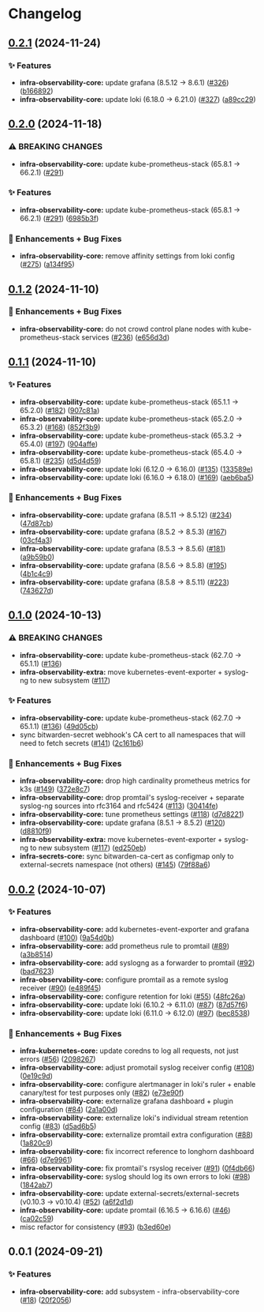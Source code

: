 # Changelog

## [0.2.1](https://github.com/ppat/homelab-ops-kubernetes-apps/compare/infra-observability-core-v0.2.0...infra-observability-core-v0.2.1) (2024-11-24)


### ✨ Features

* **infra-observability-core:** update grafana (8.5.12 -&gt; 8.6.1) ([#326](https://github.com/ppat/homelab-ops-kubernetes-apps/issues/326)) ([b166892](https://github.com/ppat/homelab-ops-kubernetes-apps/commit/b166892a71ac6a8ad66b3d93d47dce93ed93170b))
* **infra-observability-core:** update loki (6.18.0 -&gt; 6.21.0) ([#327](https://github.com/ppat/homelab-ops-kubernetes-apps/issues/327)) ([a89cc29](https://github.com/ppat/homelab-ops-kubernetes-apps/commit/a89cc299986a80c983f744f3e5c03762f7eeb084))

## [0.2.0](https://github.com/ppat/homelab-ops-kubernetes-apps/compare/infra-observability-core-v0.1.2...infra-observability-core-v0.2.0) (2024-11-18)


### ⚠ BREAKING CHANGES

* **infra-observability-core:** update kube-prometheus-stack (65.8.1 -> 66.2.1) ([#291](https://github.com/ppat/homelab-ops-kubernetes-apps/issues/291))

### ✨ Features

* **infra-observability-core:** update kube-prometheus-stack (65.8.1 -&gt; 66.2.1) ([#291](https://github.com/ppat/homelab-ops-kubernetes-apps/issues/291)) ([6985b3f](https://github.com/ppat/homelab-ops-kubernetes-apps/commit/6985b3f1644a720f7cbb0365c744c76ccd61cf1d))


### 🚀 Enhancements + Bug Fixes

* **infra-observability-core:** remove affinity settings from loki config ([#275](https://github.com/ppat/homelab-ops-kubernetes-apps/issues/275)) ([a134f95](https://github.com/ppat/homelab-ops-kubernetes-apps/commit/a134f95d4a38dd9bfa873ef18aaf1ea1cf6634e2))

## [0.1.2](https://github.com/ppat/homelab-ops-kubernetes-apps/compare/infra-observability-core-v0.1.1...infra-observability-core-v0.1.2) (2024-11-10)


### 🚀 Enhancements + Bug Fixes

* **infra-observability-core:** do not crowd control plane nodes with kube-prometheus-stack services ([#236](https://github.com/ppat/homelab-ops-kubernetes-apps/issues/236)) ([e656d3d](https://github.com/ppat/homelab-ops-kubernetes-apps/commit/e656d3d03cb32f190e5dc2ae66502f69214c3db0))

## [0.1.1](https://github.com/ppat/homelab-ops-kubernetes-apps/compare/infra-observability-core-v0.1.0...infra-observability-core-v0.1.1) (2024-11-10)


### ✨ Features

* **infra-observability-core:** update kube-prometheus-stack (65.1.1 -&gt; 65.2.0) ([#182](https://github.com/ppat/homelab-ops-kubernetes-apps/issues/182)) ([907c81a](https://github.com/ppat/homelab-ops-kubernetes-apps/commit/907c81aa03602e22b012b6cb28c89f8f1dafc02d))
* **infra-observability-core:** update kube-prometheus-stack (65.2.0 -&gt; 65.3.2) ([#168](https://github.com/ppat/homelab-ops-kubernetes-apps/issues/168)) ([852f3b9](https://github.com/ppat/homelab-ops-kubernetes-apps/commit/852f3b9922f853f71867cbfbe2f4cf1cec6e7f3b))
* **infra-observability-core:** update kube-prometheus-stack (65.3.2 -&gt; 65.4.0) ([#197](https://github.com/ppat/homelab-ops-kubernetes-apps/issues/197)) ([904affe](https://github.com/ppat/homelab-ops-kubernetes-apps/commit/904affef74077260465ff022b1a4fcf780b1d3b6))
* **infra-observability-core:** update kube-prometheus-stack (65.4.0 -&gt; 65.8.1) ([#235](https://github.com/ppat/homelab-ops-kubernetes-apps/issues/235)) ([d5d4d59](https://github.com/ppat/homelab-ops-kubernetes-apps/commit/d5d4d59fa4f21fb7c7178cb08ffa504b605de11c))
* **infra-observability-core:** update loki (6.12.0 -&gt; 6.16.0) ([#135](https://github.com/ppat/homelab-ops-kubernetes-apps/issues/135)) ([133589e](https://github.com/ppat/homelab-ops-kubernetes-apps/commit/133589eddcb9b992d3d96282e09842ba54dbd632))
* **infra-observability-core:** update loki (6.16.0 -&gt; 6.18.0) ([#169](https://github.com/ppat/homelab-ops-kubernetes-apps/issues/169)) ([aeb6ba5](https://github.com/ppat/homelab-ops-kubernetes-apps/commit/aeb6ba5852252abbb6b1dc3ee810fa053b487892))


### 🚀 Enhancements + Bug Fixes

* **infra-observability-core:** update grafana (8.5.11 -&gt; 8.5.12) ([#234](https://github.com/ppat/homelab-ops-kubernetes-apps/issues/234)) ([47d87cb](https://github.com/ppat/homelab-ops-kubernetes-apps/commit/47d87cb01bb54f8560c493c967b4ddf2c2479665))
* **infra-observability-core:** update grafana (8.5.2 -&gt; 8.5.3) ([#167](https://github.com/ppat/homelab-ops-kubernetes-apps/issues/167)) ([03cf4a3](https://github.com/ppat/homelab-ops-kubernetes-apps/commit/03cf4a3f99d4d476ff4df8377a67a4efe02fc47f))
* **infra-observability-core:** update grafana (8.5.3 -&gt; 8.5.6) ([#181](https://github.com/ppat/homelab-ops-kubernetes-apps/issues/181)) ([a9b59b0](https://github.com/ppat/homelab-ops-kubernetes-apps/commit/a9b59b0236647140a8dc2f8e5da02a7f2168ec4c))
* **infra-observability-core:** update grafana (8.5.6 -&gt; 8.5.8) ([#195](https://github.com/ppat/homelab-ops-kubernetes-apps/issues/195)) ([4b1c4c9](https://github.com/ppat/homelab-ops-kubernetes-apps/commit/4b1c4c9435c4db751f9ea682ddcccbf476b1c5fa))
* **infra-observability-core:** update grafana (8.5.8 -&gt; 8.5.11) ([#223](https://github.com/ppat/homelab-ops-kubernetes-apps/issues/223)) ([743627d](https://github.com/ppat/homelab-ops-kubernetes-apps/commit/743627d191ee494e7974103ed546147ca9efb05c))

## [0.1.0](https://github.com/ppat/homelab-ops-kubernetes-apps/compare/infra-observability-core-v0.0.2...infra-observability-core-v0.1.0) (2024-10-13)


### ⚠ BREAKING CHANGES

* **infra-observability-core:** update kube-prometheus-stack (62.7.0 -> 65.1.1) ([#136](https://github.com/ppat/homelab-ops-kubernetes-apps/issues/136))
* **infra-observability-extra:** move kubernetes-event-exporter + syslog-ng to new subsystem ([#117](https://github.com/ppat/homelab-ops-kubernetes-apps/issues/117))

### ✨ Features

* **infra-observability-core:** update kube-prometheus-stack (62.7.0 -&gt; 65.1.1) ([#136](https://github.com/ppat/homelab-ops-kubernetes-apps/issues/136)) ([49d05cb](https://github.com/ppat/homelab-ops-kubernetes-apps/commit/49d05cbf666382799ef8741b7a1d222bdb827101))
* sync bitwarden-secret webhook's CA cert to all namespaces that will need to fetch secrets ([#141](https://github.com/ppat/homelab-ops-kubernetes-apps/issues/141)) ([2c161b6](https://github.com/ppat/homelab-ops-kubernetes-apps/commit/2c161b6d3aad70a8e7924c3dc407e504d13cab23))


### 🚀 Enhancements + Bug Fixes

* **infra-observability-core:** drop high cardinality prometheus metrics for k3s ([#149](https://github.com/ppat/homelab-ops-kubernetes-apps/issues/149)) ([372e8c7](https://github.com/ppat/homelab-ops-kubernetes-apps/commit/372e8c72f6ed9bc78b8b939aa48ca9062f066820))
* **infra-observability-core:** drop promtail's syslog-receiver + separate syslog-ng sources into rfc3164 and rfc5424 ([#113](https://github.com/ppat/homelab-ops-kubernetes-apps/issues/113)) ([30414fe](https://github.com/ppat/homelab-ops-kubernetes-apps/commit/30414fe039dd61ce1d7272b54f584d3f20c71490))
* **infra-observability-core:** tune prometheus settings ([#118](https://github.com/ppat/homelab-ops-kubernetes-apps/issues/118)) ([d7d8221](https://github.com/ppat/homelab-ops-kubernetes-apps/commit/d7d8221d6dd96d4867a51058a83b8b79586e9456))
* **infra-observability-core:** update grafana (8.5.1 -&gt; 8.5.2) ([#120](https://github.com/ppat/homelab-ops-kubernetes-apps/issues/120)) ([d8810f9](https://github.com/ppat/homelab-ops-kubernetes-apps/commit/d8810f96496f2900f0f3de384883eddc48633b7b))
* **infra-observability-extra:** move kubernetes-event-exporter + syslog-ng to new subsystem ([#117](https://github.com/ppat/homelab-ops-kubernetes-apps/issues/117)) ([ed250eb](https://github.com/ppat/homelab-ops-kubernetes-apps/commit/ed250eb53d0dc51f0fa677a546b2fa71c5e0c8bd))
* **infra-secrets-core:** sync bitwarden-ca-cert as configmap only to external-secrets namespace (not others) ([#145](https://github.com/ppat/homelab-ops-kubernetes-apps/issues/145)) ([79f88a6](https://github.com/ppat/homelab-ops-kubernetes-apps/commit/79f88a6e166da979d0ca4ebcbff04f821ac10ae5))

## [0.0.2](https://github.com/ppat/homelab-ops-kubernetes-apps/compare/infra-observability-core-v0.0.1...infra-observability-core-v0.0.2) (2024-10-07)


### ✨ Features

* **infra-observability-core:** add kubernetes-event-exporter and grafana dashboard ([#100](https://github.com/ppat/homelab-ops-kubernetes-apps/issues/100)) ([9a54d0b](https://github.com/ppat/homelab-ops-kubernetes-apps/commit/9a54d0bece65f3f24a5c113c74ca7e07bda030f1))
* **infra-observability-core:** add prometheus rule to promtail ([#89](https://github.com/ppat/homelab-ops-kubernetes-apps/issues/89)) ([a3b8514](https://github.com/ppat/homelab-ops-kubernetes-apps/commit/a3b85141a76f3356943723e8b6440db240518313))
* **infra-observability-core:** add syslogng as a forwarder to promtail ([#92](https://github.com/ppat/homelab-ops-kubernetes-apps/issues/92)) ([bad7623](https://github.com/ppat/homelab-ops-kubernetes-apps/commit/bad76233f2fec0e0ac55402743c611b205431e4d))
* **infra-observability-core:** configure promtail as a remote syslog receiver ([#90](https://github.com/ppat/homelab-ops-kubernetes-apps/issues/90)) ([e489f45](https://github.com/ppat/homelab-ops-kubernetes-apps/commit/e489f452bff3696624823cc0bca83265e15b0fc0))
* **infra-observability-core:** configure retention for loki ([#55](https://github.com/ppat/homelab-ops-kubernetes-apps/issues/55)) ([48fc26a](https://github.com/ppat/homelab-ops-kubernetes-apps/commit/48fc26a6fcda76c5d8cc545b46227cd67fb493e9))
* **infra-observability-core:** update loki (6.10.2 -&gt; 6.11.0) ([#87](https://github.com/ppat/homelab-ops-kubernetes-apps/issues/87)) ([87d57f6](https://github.com/ppat/homelab-ops-kubernetes-apps/commit/87d57f622f0476bd59a2b3bfd146f4b2a9409529))
* **infra-observability-core:** update loki (6.11.0 -&gt; 6.12.0) ([#97](https://github.com/ppat/homelab-ops-kubernetes-apps/issues/97)) ([bec8538](https://github.com/ppat/homelab-ops-kubernetes-apps/commit/bec8538830b15eb7e2049220bd905df8a433be0f))


### 🚀 Enhancements + Bug Fixes

* **infra-kubernetes-core:** update coredns to log all requests, not just errors ([#56](https://github.com/ppat/homelab-ops-kubernetes-apps/issues/56)) ([2098267](https://github.com/ppat/homelab-ops-kubernetes-apps/commit/2098267f98e8ad2e6863844d8a58ab2a57cad41f))
* **infra-observability-core:** adjust promotail syslog receiver config ([#108](https://github.com/ppat/homelab-ops-kubernetes-apps/issues/108)) ([0e19c9d](https://github.com/ppat/homelab-ops-kubernetes-apps/commit/0e19c9d510b2ae05a913a1fd6d8acbfddca6a38b))
* **infra-observability-core:** configure alertmanager in loki's ruler + enable canary/test for test purposes only ([#82](https://github.com/ppat/homelab-ops-kubernetes-apps/issues/82)) ([e73e90f](https://github.com/ppat/homelab-ops-kubernetes-apps/commit/e73e90f8a1468c06341c165be07eeb35822fa48a))
* **infra-observability-core:** externalize grafana dashboard + plugin configuration ([#84](https://github.com/ppat/homelab-ops-kubernetes-apps/issues/84)) ([2a1a00d](https://github.com/ppat/homelab-ops-kubernetes-apps/commit/2a1a00d9a98326026246820eecdce4d257d74a1b))
* **infra-observability-core:** externalize loki's individual stream retention config ([#83](https://github.com/ppat/homelab-ops-kubernetes-apps/issues/83)) ([d5ad6b5](https://github.com/ppat/homelab-ops-kubernetes-apps/commit/d5ad6b5ad80b218ec70aae6031b2b8f1c12faccc))
* **infra-observability-core:** externalize promtail extra configuration ([#88](https://github.com/ppat/homelab-ops-kubernetes-apps/issues/88)) ([1a820c9](https://github.com/ppat/homelab-ops-kubernetes-apps/commit/1a820c99e7188480b3c2669f1f6e71053f95e8f5))
* **infra-observability-core:** fix incorrect reference to longhorn dashboard ([#66](https://github.com/ppat/homelab-ops-kubernetes-apps/issues/66)) ([d7e9961](https://github.com/ppat/homelab-ops-kubernetes-apps/commit/d7e99615fd8f39cb9b964e74dee69971642bdd4a))
* **infra-observability-core:** fix promtail's rsyslog receiver ([#91](https://github.com/ppat/homelab-ops-kubernetes-apps/issues/91)) ([0f4db66](https://github.com/ppat/homelab-ops-kubernetes-apps/commit/0f4db66f0031a91160d8faa8d9b9dc6bdfb656c0))
* **infra-observability-core:** syslog should log its own errors to loki ([#98](https://github.com/ppat/homelab-ops-kubernetes-apps/issues/98)) ([1842ab7](https://github.com/ppat/homelab-ops-kubernetes-apps/commit/1842ab7389f8f9bfbd8919a2f7ed662db6a2d5a7))
* **infra-observability-core:** update external-secrets/external-secrets (v0.10.3 -&gt; v0.10.4) ([#52](https://github.com/ppat/homelab-ops-kubernetes-apps/issues/52)) ([a6f2d1d](https://github.com/ppat/homelab-ops-kubernetes-apps/commit/a6f2d1d3dcab01195e9a2015b6fe4a013eb89d1e))
* **infra-observability-core:** update promtail (6.16.5 -&gt; 6.16.6) ([#46](https://github.com/ppat/homelab-ops-kubernetes-apps/issues/46)) ([ca02c59](https://github.com/ppat/homelab-ops-kubernetes-apps/commit/ca02c598d3ad3ed8a9cd182dd01a746da5657512))
* misc refactor for consistency ([#93](https://github.com/ppat/homelab-ops-kubernetes-apps/issues/93)) ([b3ed60e](https://github.com/ppat/homelab-ops-kubernetes-apps/commit/b3ed60eefbec76e997b0fd5d3d527217a50742ac))

## 0.0.1 (2024-09-21)


### ✨ Features

* **infra-observability-core:** add subsystem - infra-observability-core ([#18](https://github.com/ppat/homelab-ops-kubernetes-apps/issues/18)) ([20f2056](https://github.com/ppat/homelab-ops-kubernetes-apps/commit/20f2056ae9f70bba7e908fbc89ad94d17b83e10b))
